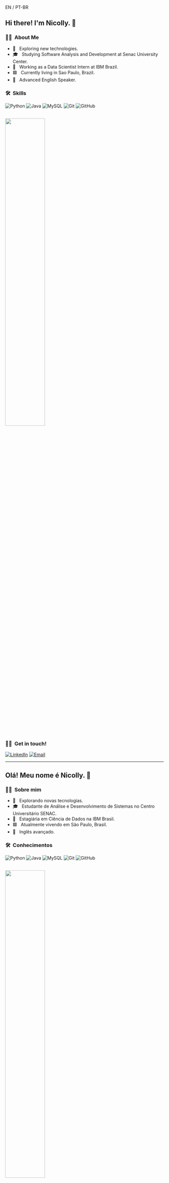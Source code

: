 EN / PT-BR
<h2> Hi there! I'm Nicolly. 👋</h2>

<h3> 👩‍💻 &nbsp;About Me </h3>

- 🤔 &nbsp; Exploring new technologies.
- 🎓 &nbsp; Studying Software Analysis and Development at Senac University Center.
- 💼 &nbsp; Working as a Data Scientist Intern at IBM Brazil.
- 🟩 &nbsp; Currently living in Sao Paulo, Brazil.
- 📕 &nbsp; Advanced English Speaker.

<h3> 🛠 &nbsp;Skills</h3>

  ![Python](https://img.shields.io/badge/Python-FFD43B?style=for-the-badge&logo=python&logoColor=blue) ![Java](https://img.shields.io/badge/Java-ED8B00?style=for-the-badge&logo=java&logoColor=white) ![MySQL](https://img.shields.io/badge/MySQL-005C84?style=for-the-badge&logo=mysql&logoColor=white) ![Git](https://img.shields.io/badge/GIT-E44C30?style=for-the-badge&logo=git&logoColor=white) ![GitHub](https://img.shields.io/badge/GitHub-100000?style=for-the-badge&logo=github&logoColor=white)

<br/>

<a href="https://github.com/nicollycrs">
  <img height="50%" src="https://github-readme-stats.vercel.app/api?username=nicollycrs&theme=buefy&show_icons=true"/>
</a>

<br/>

<h3> 🤝🏻 &nbsp;Get in touch! </h3>

<p align="left">
<a href="https://www.linkedin.com/in/nicollycrsouza/"><img alt="LinkedIn" src="https://img.shields.io/badge/LinkedIn-0077B5?style=for-the-badge&logo=linkedin&logoColor=white"></a>
<a href="mailto:nicollycrsouza@gmail.com"><img alt="Email" src="https://img.shields.io/badge/Gmail-D14836?style=for-the-badge&logo=gmail&logoColor=white"></a>
</p>

---

<h2> Olá! Meu nome é Nicolly. 👋</h2>

<h3> 👩‍💻 &nbsp;Sobre mim </h3>

- 🤔 &nbsp; Explorando novas tecnologias.
- 🎓 &nbsp; Estudante de Análise e Desenvolvimento de Sistemas no Centro Universitário SENAC.
- 💼 &nbsp; Estagiária em Ciência de Dados na IBM Brasil.
- 🟩 &nbsp; Atualmente vivendo em São Paulo, Brasil.
- 📕 &nbsp; Inglês avançado.

<h3> 🛠 &nbsp;Conhecimentos</h3>

  ![Python](https://img.shields.io/badge/Python-FFD43B?style=for-the-badge&logo=python&logoColor=blue) ![Java](https://img.shields.io/badge/Java-ED8B00?style=for-the-badge&logo=java&logoColor=white) ![MySQL](https://img.shields.io/badge/MySQL-005C84?style=for-the-badge&logo=mysql&logoColor=white) ![Git](https://img.shields.io/badge/GIT-E44C30?style=for-the-badge&logo=git&logoColor=white) ![GitHub](https://img.shields.io/badge/GitHub-100000?style=for-the-badge&logo=github&logoColor=white)

<br/>

<a href="https://github.com/nicollycrs">
  <img height="50%" src="https://github-readme-stats.vercel.app/api?username=nicollycrs&theme=buefy&show_icons=true"/>
</a>

<br/>

<h3> 🤝🏻 &nbsp;Entre em contato!</h3>

<p align="left">
<a href="https://www.linkedin.com/in/nicollycrsouza/"><img alt="LinkedIn" src="https://img.shields.io/badge/LinkedIn-0077B5?style=for-the-badge&logo=linkedin&logoColor=white"></a>
<a href="mailto:nicollycrsouza@gmail.com"><img alt="Email" src="https://img.shields.io/badge/Gmail-D14836?style=for-the-badge&logo=gmail&logoColor=white"></a>
</p>
